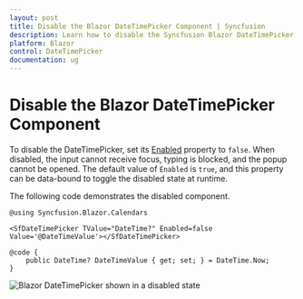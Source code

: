 ```yaml
---
layout: post
title: Disable the Blazor DateTimePicker Component | Syncfusion
description: Learn how to disable the Syncfusion Blazor DateTimePicker component using the Enabled property to prevent focus, typing, and opening the popup.
platform: Blazor
control: DateTimePicker
documentation: ug
---
```


# Disable the Blazor DateTimePicker Component

To disable the DateTimePicker, set its [Enabled](https://help.syncfusion.com/cr/blazor/Syncfusion.Blazor.Calendars.DateTimePickerModel-1.html#Syncfusion_Blazor_Calendars_DateTimePickerModel_1_Enabled) property to `false`. When disabled, the input cannot receive focus, typing is blocked, and the popup cannot be opened. The default value of `Enabled` is `true`, and this property can be data-bound to toggle the disabled state at runtime.

The following code demonstrates the disabled component.

```cshtml
@using Syncfusion.Blazor.Calendars

<SfDateTimePicker TValue="DateTime?" Enabled=false Value='@DateTimeValue'></SfDateTimePicker>

@code {
    public DateTime? DateTimeValue { get; set; } = DateTime.Now;
}
```

![Blazor DateTimePicker shown in a disabled state](../images/blazor-datetimepicker-disable-state.png)